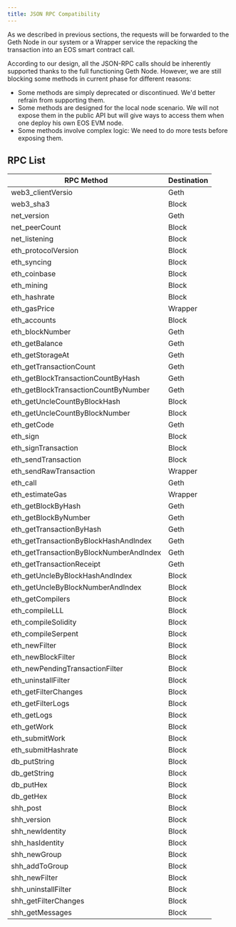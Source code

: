 ```yaml
---
title: JSON RPC Compatibility
---
```


As we described in previous sections, the requests will be forwarded to the Geth Node in our system or a Wrapper service the repacking the transaction into an EOS smart contract call.

According to our design, all the JSON-RPC calls should be inherently supported thanks to the full functioning Geth Node. However, we are still blocking some methods in current phase for different reasons:

* Some methods are simply deprecated or discontinued. We'd better refrain from supporting them.
* Some methods are designed for the local node scenario. We will not expose them in the public API but will give ways to access them when one deploy his own EOS EVM node.
* Some methods involve complex logic: We need to do more tests before exposing them.

## RPC List

| RPC Method                               | Destination |
| ---------------------------------------- | ----------- |
| web3\_clientVersio                       | Geth        |
| web3\_sha3                               | Block       |
| net\_version                             | Geth        |
| net\_peerCount                           | Block       |
| net\_listening                           | Block       |
| eth\_protocolVersion                     | Block       |
| eth\_syncing                             | Block       |
| eth\_coinbase                            | Block       |
| eth\_mining                              | Block       |
| eth\_hashrate                            | Block       |
| eth\_gasPrice                            | Wrapper     |
| eth\_accounts                            | Block       |
| eth\_blockNumber                         | Geth        |
| eth\_getBalance                          | Geth        |
| eth\_getStorageAt                        | Geth        |
| eth\_getTransactionCount                 | Geth        |
| eth\_getBlockTransactionCountByHash      | Geth        |
| eth\_getBlockTransactionCountByNumber    | Geth        |
| eth\_getUncleCountByBlockHash            | Block       |
| eth\_getUncleCountByBlockNumber          | Block       |
| eth\_getCode                             | Geth        |
| eth\_sign                                | Block       |
| eth\_signTransaction                     | Block       |
| eth\_sendTransaction                     | Block       |
| eth\_sendRawTransaction                  | Wrapper     |
| eth\_call                                | Geth        |
| eth\_estimateGas                         | Wrapper     |
| eth\_getBlockByHash                      | Geth        |
| eth\_getBlockByNumber                    | Geth        |
| eth\_getTransactionByHash                | Geth        |
| eth\_getTransactionByBlockHashAndIndex   | Geth        |
| eth\_getTransactionByBlockNumberAndIndex | Geth        |
| eth\_getTransactionReceipt               | Geth        |
| eth\_getUncleByBlockHashAndIndex         | Block       |
| eth\_getUncleByBlockNumberAndIndex       | Block       |
| eth\_getCompilers                        | Block       |
| eth\_compileLLL                          | Block       |
| eth\_compileSolidity                     | Block       |
| eth\_compileSerpent                      | Block       |
| eth\_newFilter                           | Block       |
| eth\_newBlockFilter                      | Block       |
| eth\_newPendingTransactionFilter         | Block       |
| eth\_uninstallFilter                     | Block       |
| eth\_getFilterChanges                    | Block       |
| eth\_getFilterLogs                       | Block       |
| eth\_getLogs                             | Block       |
| eth\_getWork                             | Block       |
| eth\_submitWork                          | Block       |
| eth\_submitHashrate                      | Block       |
| db\_putString                            | Block       |
| db\_getString                            | Block       |
| db\_putHex                               | Block       |
| db\_getHex                               | Block       |
| shh\_post                                | Block       |
| shh\_version                             | Block       |
| shh\_newIdentity                         | Block       |
| shh\_hasIdentity                         | Block       |
| shh\_newGroup                            | Block       |
| shh\_addToGroup                          | Block       |
| shh\_newFilter                           | Block       |
| shh\_uninstallFilter                     | Block       |
| shh\_getFilterChanges                    | Block       |
| shh\_getMessages                         | Block       |
